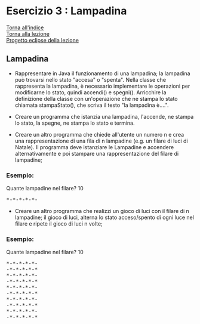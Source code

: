 # Esercizio 3 : Lampadina  
[Torna all'indice](README.md)  
[Torna alla lezione](/modulo-04/lezione-3.md)  
[Progetto eclipse della lezione](/modulo-04/eclipse/mod-04-lezione03/src)

## Lampadina

- Rappresentare in Java il funzionamento di una lampadina; la lampadina può trovarsi nello stato "accesa" o "spenta". Nella classe che rappresenta la lampadina, è necessario implementare le operazioni per modificarne lo stato, quindi accendi() e spegni(). Arricchire la definizione della classe con un'operazione che ne stampa lo stato chiamata stampaStato(), che scriva il testo "la lampadina è....".

- Creare un programma che istanzia una lampadina, l'accende, ne stampa lo stato, la spegne, ne stampa lo stato e termina.
- Creare un altro programma che chiede all'utente un numero n e crea una rappresentazione di una fila di n lampadine (e.g. un filare di luci di Natale). Il programma deve istanziare le Lampadine e accendere alternativamente e poi stampare una rappresentazione del filare di lampadine;   

### Esempio:  
Quante lampadine nel filare? 10    
<pre>*-*-*-*-*-</pre>
- Creare un altro programma che realizzi un gioco di luci con il filare di n lampadine; il gioco di luci, alterna lo stato acceso/spento di ogni luce nel filare e ripete il gioco di luci n volte;

### Esempio:  
Quante lampadine nel filare? 10  
<pre>*-*-*-*-*-
-*-*-*-*-*
*-*-*-*-*-
-*-*-*-*-*
*-*-*-*-*-
-*-*-*-*-*
*-*-*-*-*-
-*-*-*-*-*
*-*-*-*-*-
-*-*-*-*-*</pre>